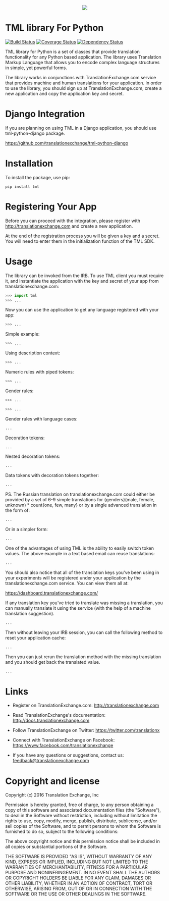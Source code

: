<p align="center">
  <img src="https://avatars0.githubusercontent.com/u/1316274?v=3&s=200">
</p>

TML library For Python
==================
[![Build Status](https://travis-ci.org/translationexchange/tml-python.png?branch=master)](https://travis-ci.org/translationexchange/tml-python)
[![Coverage Status](https://coveralls.io/repos/translationexchange/tml-python/badge.png?branch=master)](https://coveralls.io/r/translationexchange/tml-python?branch=master)
[![Dependency Status](https://www.versioneye.com/user/projects/54c1457a6c00352081000416/badge.svg?style=flat)](https://www.versioneye.com/user/projects/54c1457a6c00352081000416)

TML library for Python is a set of classes that provide translation functionality for any Python based application.
The library uses Translation Markup Language that allows you to encode complex language structures in simple, yet powerful forms.

The library works in conjunctions with TranslationExchange.com service that provides machine and human translations for your application.
In order to use the library, you should sign up at TranslationExchange.com, create a new application and copy the application key and secret.


Django Integration
==================

If you are planning on using TML in a Django application, you should use tml-python-django package.

https://github.com/translationexchange/tml-python-django


Installation
==================

To install the package, use pip:

```ssh
pip install tml
```


Registering Your App
===================================

Before you can proceed with the integration, please register with http://translationexchange.com and create a new application.

At the end of the registration process you will be given a key and a secret. You will need to enter them in the initialization function of the TML SDK.



Usage
==================

The library can be invoked from the IRB. To use TML client you must require it, and instantiate the application with the key and secret of your app from translationexchange.com:

```python
>>> import tml
>>> ...
```

Now you can use the application to get any language registered with your app:

```python
>>> ...
```

Simple example:

```python
>>> ...
```

Using description context:

```python
>>> ...
```

Numeric rules with piped tokens:

```python
>>> ...
```

Gender rules:

```python
>>> ...

>>> ...
```

Gender rules with language cases:

```python
...
```

Decoration tokens:

```python
...
```

Nested decoration tokens:

```python
...
```

Data tokens with decoration tokens together:

```python
...
```

PS. The Russian translation on translationexchange.com could either be provided by a set of 6-9 simple translations for {genders}(male, female, unknown) * count{one, few, many} or by a single advanced translation
in the form of:

```python
...
```

Or in a simpler form:

```python
...
```

One of the advantages of using TML is the ability to easily switch token values. The above example in a text based email can reuse translations:

```python
...
```

You should also notice that all of the translation keys you've been using in your experiments will be registered under your application by the translationexchange.com service. You can view them all at:

https://dashboard.translationexchange.com/

If any translation key you've tried to translate was missing a translation, you can manually translate it using the service (with the help of a machine translation suggestion).

```python
...
```

Then without leaving your IRB session, you can call the following method to reset your application cache:

```python
...
```

Then you can just rerun the translation method with the missing translation and you should get back the translated value.

```python
...
```

Links
==================

* Register on TranslationExchange.com: http://translationexchange.com

* Read TranslationExchange's documentation: http://docs.translationexchange.com

* Follow TranslationExchange on Twitter: https://twitter.com/translationx

* Connect with TranslationExchange on Facebook: https://www.facebook.com/translationexchange

* If you have any questions or suggestions, contact us: feedback@translationexchange.com


Copyright and license
==================

Copyright (c) 2016 Translation Exchange, Inc

Permission is hereby granted, free of charge, to any person obtaining
a copy of this software and associated documentation files (the
"Software"), to deal in the Software without restriction, including
without limitation the rights to use, copy, modify, merge, publish,
distribute, sublicense, and/or sell copies of the Software, and to
permit persons to whom the Software is furnished to do so, subject to
the following conditions:

The above copyright notice and this permission notice shall be
included in all copies or substantial portions of the Software.

THE SOFTWARE IS PROVIDED "AS IS", WITHOUT WARRANTY OF ANY KIND,
EXPRESS OR IMPLIED, INCLUDING BUT NOT LIMITED TO THE WARRANTIES OF
MERCHANTABILITY, FITNESS FOR A PARTICULAR PURPOSE AND
NONINFRINGEMENT. IN NO EVENT SHALL THE AUTHORS OR COPYRIGHT HOLDERS BE
LIABLE FOR ANY CLAIM, DAMAGES OR OTHER LIABILITY, WHETHER IN AN ACTION
OF CONTRACT, TORT OR OTHERWISE, ARISING FROM, OUT OF OR IN CONNECTION
WITH THE SOFTWARE OR THE USE OR OTHER DEALINGS IN THE SOFTWARE.
